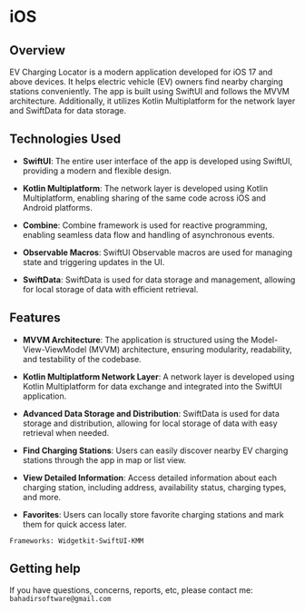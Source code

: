 
#  iOS
 


## Overview

EV Charging Locator is a modern application developed for iOS 17 and above devices. It helps electric vehicle (EV) owners find nearby charging stations conveniently. The app is built using SwiftUI and follows the MVVM architecture. Additionally, it utilizes Kotlin Multiplatform for the network layer and SwiftData for data storage.


## Technologies Used

- **SwiftUI**: The entire user interface of the app is developed using SwiftUI, providing a modern and flexible design.

- **Kotlin Multiplatform**: The network layer is developed using Kotlin Multiplatform, enabling sharing of the same code across iOS and Android platforms.

- **Combine**: Combine framework is used for reactive programming, enabling seamless data flow and handling of asynchronous events.

- **Observable Macros**: SwiftUI Observable macros are used for managing state and triggering updates in the UI.

- **SwiftData**: SwiftData is used for data storage and management, allowing for local storage of data with efficient retrieval.
## Features

- __MVVM Architecture__: The application is structured using the Model-View-ViewModel (MVVM) architecture, ensuring modularity, readability, and testability of the codebase.

- __Kotlin Multiplatform Network Layer__: A network layer is developed using Kotlin Multiplatform for data exchange and integrated into the SwiftUI application.

- __Advanced Data Storage and Distribution__: SwiftData is used for data storage and distribution, allowing for local storage of data with easy retrieval when needed.

- __Find Charging Stations__: Users can easily discover nearby EV charging stations through the app in map or list view.

- __View Detailed Information__: Access detailed information about each charging station, including address, availability status, charging types, and more.

- __Favorites__: Users can locally store favorite charging stations and mark them for quick access later.
  

```Frameworks: Widgetkit-SwiftUI-KMM```


## Getting help

If you have questions, concerns, reports, etc, please contact me: `bahadirsoftware@gmail.com`


 
